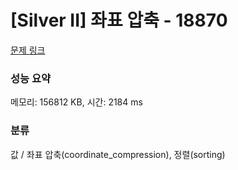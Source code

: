 # [Silver II] 좌표 압축 - 18870 

[문제 링크](https://www.acmicpc.net/problem/18870) 

### 성능 요약

메모리: 156812 KB, 시간: 2184 ms

### 분류

값 / 좌표 압축(coordinate_compression), 정렬(sorting)

